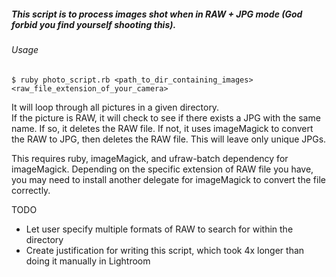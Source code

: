 ##### This script is to process images shot when in RAW + JPG mode (God forbid you find yourself shooting this).

###### Usage

`$ ruby photo_script.rb <path_to_dir_containing_images> <raw_file_extension_of_your_camera>`

It will loop through all pictures in a given directory.  
If the picture is RAW, it will check to see if there exists a JPG with the same name. If so, it deletes the RAW file. If not, it uses imageMagick to convert the RAW to JPG, then deletes the RAW file. This will leave only unique JPGs.

This requires ruby, imageMagick, and ufraw-batch dependency for imageMagick. Depending on the specific extension of RAW file you have, you may need to install another delegate for imageMagick to convert the file correctly.

TODO
* Let user specify multiple formats of RAW to search for within the directory
* Create justification for writing this script, which took 4x longer than doing it manually in Lightroom
